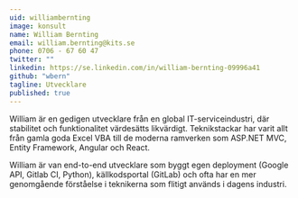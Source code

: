 ```yaml
---
uid: williambernting
image: konsult
name: William Bernting
email: william.bernting@kits.se
phone: 0706 - 67 60 47
twitter: ""
linkedin: https://se.linkedin.com/in/william-bernting-09996a41
github: "wbern"
tagline: Utvecklare
published: true
---
```


William är en gedigen utvecklare från en global IT-serviceindustri, där stabilitet och funktionalitet värdesätts likvärdigt. Teknikstackar har varit allt från gamla goda Excel VBA till de moderna ramverken som ASP.NET MVC, Entity Framework, Angular och React.

William är van end-to-end utvecklare som byggt egen deployment (Google API, Gitlab CI, Python), källkodsportal (GitLab) och ofta har en mer genomgående förståelse i teknikerna som flitigt används i dagens industri.
